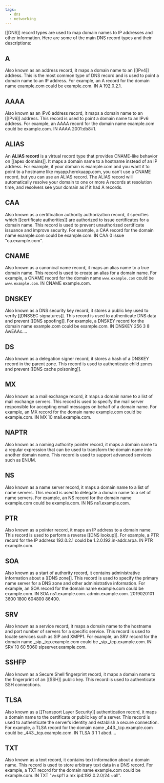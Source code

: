 ```yaml
---
tags:
  - dns
  - networking
---
```


[[DNS]] record types are used to map domain names to IP addresses and other information. Here are some of the main DNS record types and their descriptions:

## A

Also known as an address record, it maps a domain name to an [[IPv4]] address. This is the most common type of DNS record and is used to point a domain name to an IP address. For example, an A record for the domain name example.com could be example.com. IN A 192.0.2.1.

## AAAA

Also known as an IPv6 address record, it maps a domain name to an [[IPv6]] address. This record is used to point a domain name to an IPv6 address. For example, an AAAA record for the domain name example.com could be example.com. IN AAAA 2001:db8::1.

## ALIAS

An **ALIAS record** is a virtual record type that provides CNAME-like behavior on [[apex domains]]. It maps a domain name to a hostname instead of an IP address. For example, if your domain is example.com and you want it to point to a hostname like myapp.herokuapp.com, you can't use a CNAME record, but you can use an ALIAS record. The ALIAS record will automatically resolve your domain to one or more A records at resolution time, and resolvers see your domain as if it had A records.

## CAA

Also known as a certification authority authorization record, it specifies which [[certificate authorities]] are authorized to issue certificates for a domain name. This record is used to prevent unauthorized certificate issuance and improve security. For example, a CAA record for the domain name example.com could be example.com. IN CAA 0 issue "ca.example.com".

## CNAME

Also known as a canonical name record, it maps an alias name to a true domain name. This record is used to create an alias for a domain name. For example, a CNAME record for the domain name `www.example.com` could be `www.example.com`. IN CNAME example.com.

## DNSKEY

Also known as a DNS security key record, it stores a public key used to verify [[DNSSEC signatures]]. This record is used to authenticate DNS data and prevent [[DNS spoofing]]. For example, a DNSKEY record for the domain name example.com could be example.com. IN DNSKEY 256 3 8 AwEAAc....

## DS

Also known as a delegation signer record, it stores a hash of a DNSKEY record in the parent zone. This record is used to authenticate child zones and prevent [[DNS cache poisoning]].

## MX

Also known as a mail exchange record, it maps a domain name to a list of mail exchange servers. This record is used to specify the mail server responsible for accepting email messages on behalf of a domain name. For example, an MX record for the domain name example.com could be example.com. IN MX 10 mail.example.com.

## NAPTR

Also known as a naming authority pointer record, it maps a domain name to a regular expression that can be used to transform the domain name into another domain name. This record is used to support advanced services such as ENUM.

## NS

Also known as a name server record, it maps a domain name to a list of name servers. This record is used to delegate a domain name to a set of name servers. For example, an NS record for the domain name example.com could be example.com. IN NS ns1.example.com.

## PTR

Also known as a pointer record, it maps an IP address to a domain name. This record is used to perform a reverse [[DNS lookup]]. For example, a PTR record for the IP address 192.0.2.1 could be 1.2.0.192.in-addr.arpa. IN PTR example.com.

## SOA

Also known as a start of authority record, it contains administrative information about a [[DNS zone]]. This record is used to specify the primary name server for a DNS zone and other administrative information. For example, an SOA record for the domain name example.com could be example.com. IN SOA ns1.example.com. admin.example.com. 2019020101 3600 1800 604800 86400.

## SRV

Also known as a service record, it maps a domain name to the hostname and port number of servers for a specific service. This record is used to locate services such as SIP and XMPP1. For example, an SRV record for the domain name \_sip.\_tcp.example.com could be \_sip.\_tcp.example.com. IN SRV 10 60 5060 sipserver.example.com.

## SSHFP

Also known as a Secure Shell fingerprint record, it maps a domain name to the fingerprint of an [[SSH]] public key. This record is used to authenticate SSH connections.

## TLSA

Also known as a [[Transport Layer Security]] authentication record, it maps a domain name to the certificate or public key of a server. This record is used to authenticate the server’s identity and establish a secure connection. For example, a TLSA record for the domain name \_443.\_tcp.example.com could be \_443.\_tcp.example.com. IN TLSA 3 1 1 abcd....

## TXT

Also known as a text record, it contains text information about a domain name. This record is used to store arbitrary text data in a DNS record. For example, a TXT record for the domain name example.com could be example.com. IN TXT "v=spf1 a mx ip4:192.0.2.0/24 ~all".
